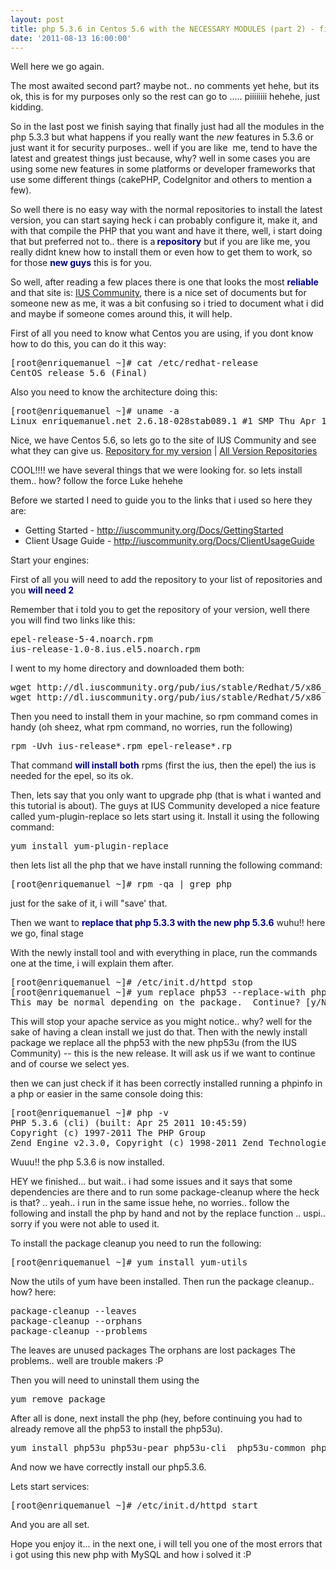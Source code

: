 ```yaml
---
layout: post
title: php 5.3.6 in Centos 5.6 with the NECESSARY MODULES (part 2) - final
date: '2011-08-13 16:00:00'
---
```


Well here we go again.

The most awaited second part? maybe not.. no comments yet hehe, but its ok, this is for my purposes only so the rest can go to ..... piiiiiiii hehehe, just kidding.

So in the last post we finish saying that finally just had all the modules in the php 5.3.3 but what happens if you really want the *new* features in 5.3.6 or just want it for security purposes.. well if you are like  me, tend to have the latest and greatest things just because, why? well in some cases you are using some new features in some platforms or developer frameworks that use some different things (cakePHP, CodeIgnitor and others to mention a few).<!--more-->

So well there is no easy way with the normal repositories to install the latest version, you can start saying heck i can probably configure it, make it, and with that compile the PHP that you want and have it there, well, i start doing that but preferred not to.. there is a<strong> <span style="color: #000080;">repository</span></strong> but if you are like me, you really didnt knew how to install them or even how to get them to work, so for those <strong><span style="color: #000080;">new guys</span></strong> this is for you.

So well, after reading a few places there is one that looks the most <strong><span style="color: #000080;">reliable</span></strong> and that site is: <a title="IUS Community" href="http://iuscommunity.org/" target="_blank">IUS Community</a>, there is a nice set of documents but for someone new as me, it was a bit confusing so i tried to document what i did and maybe if someone comes around this, it will help.

First of all you need to know what Centos you are using, if you dont know how to do this, you can do it this way:
<pre class="brush: bash; gutter: true">[root@enriquemanuel ~]# cat /etc/redhat-release
CentOS release 5.6 (Final)</pre>
Also you need to know the architecture doing this:
<pre class="brush: bash; gutter: true">[root@enriquemanuel ~]# uname -a
Linux enriquemanuel.net 2.6.18-028stab089.1 #1 SMP Thu Apr 14 13:46:04 MSD 2011 x86_64 x86_64 x86_64 GNU/Linux</pre>
Nice, we have Centos 5.6, so lets go to the site of IUS Community and see what they can give us. <a title="Centos 5.6 x86 Repository" href="http://dl.iuscommunity.org/pub/ius/stable/Redhat/5/x86_64/repoview/" target="_blank">Repository for my version</a> | <a title="All Repositories" href="http://iuscommunity.org/Repos" target="_blank">All Version Repositories</a>

COOL!!!! we have several things that we were looking for. so lets install them.. how? follow the force Luke hehehe

Before we started I need to guide you to the links that i used so here they are:
<ul>
	<li>Getting Started - <a title="Getting Started" href="http://iuscommunity.org/Docs/GettingStarted" target="_blank">http://iuscommunity.org/Docs/GettingStarted</a></li>
	<li>Client Usage Guide - <a title="Client Usage Guide" href="http://iuscommunity.org/Docs/ClientUsageGuide" target="_blank">http://iuscommunity.org/Docs/ClientUsageGuide</a></li>
</ul>
Start your engines:

First of all you will need to add the repository to your list of repositories and you <strong><span style="color: #000080;">will need 2</span></strong>

Remember that i told you to get the repository of your version, well there you will find two links like this:
<pre class="brush: bash; gutter: true">epel-release-5-4.noarch.rpm
ius-release-1.0-8.ius.el5.noarch.rpm</pre>
I went to my home directory and downloaded them both:
<pre class="brush: bash; gutter: true">wget http://dl.iuscommunity.org/pub/ius/stable/Redhat/5/x86_64/epel-release-5-4.noarch.rpm
wget http://dl.iuscommunity.org/pub/ius/stable/Redhat/5/x86_64/ius-release-1.0-8.ius.el5.noarch.rpm</pre>
Then you need to install them in your machine, so rpm command comes in handy (oh sheez, what rpm command, no worries, run the following)
<pre class="brush: bash; gutter: true">rpm -Uvh ius-release*.rpm epel-release*.rp</pre>
That command <strong><span style="color: #000080;">will install both</span></strong> rpms (first the ius, then the epel) the ius is needed for the epel, so its ok.

Then, lets say that you only want to upgrade php (that is what i wanted and this tutorial is about). The guys at IUS Community developed a nice feature called yum-plugin-replace so lets start using it. Install it using the following command:
<pre class="brush: bash; gutter: true">yum install yum-plugin-replace</pre>
then lets list all the php that we have install running the following command:
<pre class="brush: bash; gutter: true">[root@enriquemanuel ~]# rpm -qa | grep php</pre>
just for the sake of it, i will "save' that.

Then we want to <strong><span style="color: #000080;">replace that php 5.3.3 with the new php 5.3.6</span></strong> wuhu!! here we go, final stage

With the newly install tool and with everything in place, run the commands one at the time, i will explain them after.
<pre class="brush: bash; gutter: true">[root@enriquemanuel ~]# /etc/init.d/httpd stop
[root@enriquemanuel ~]# yum replace php53 --replace-with php53u
This may be normal depending on the package.  Continue? [y/N] y</pre>
This will stop your apache service as you might notice.. why? well for the sake of having a clean install we just do that. Then with the newly install package we replace all the php53 with the new php53u (from the IUS Community) -- this is the new release.
It will ask us if we want to continue and of course we select yes.

then we can just check if it has been correctly installed running a phpinfo in a php or easier in the same console doing this:
<pre class="brush: bash; gutter: true">[root@enriquemanuel ~]# php -v
PHP 5.3.6 (cli) (built: Apr 25 2011 10:45:59)
Copyright (c) 1997-2011 The PHP Group
Zend Engine v2.3.0, Copyright (c) 1998-2011 Zend Technologies</pre>
Wuuu!! the php 5.3.6 is now installed.

HEY we finished... but wait.. i had some issues and it says that some dependencies are there and to run some package-cleanup where the heck is that? .. yeah.. i run in the same issue hehe, no worries.. follow the following and install the php by hand and not by the replace function .. uspi.. sorry if you were not able to used it.

To install the package cleanup you need to run the following:
<pre class="brush: bash; gutter: true">[root@enriquemanuel ~]# yum install yum-utils</pre>
Now the utils of yum have been installed. Then run the package cleanup.. how? here:
<pre class="brush: bash; gutter: true">package-cleanup --leaves
package-cleanup --orphans
package-cleanup --problems</pre>
The leaves are unused packages
The orphans are lost packages
The problems.. well are trouble makers :P

Then you will need to uninstall them using the
<pre class="brush: bash; gutter: true">yum remove package</pre>
After all is done, next install the php (hey, before continuing you had to already remove all the php53 to install the php53u).
<pre class="brush: bash; gutter: true">yum install php53u php53u-pear php53u-cli  php53u-common php53u-dba php53u-debuginfo php53u-devel php53u-gd php53u-intl php53u-mcrypt php53u-mbstring php53u-mysql php53u-odbc php53u-pdo php53u-soap php53u-xml php53u-xmlrpc</pre>
And now we have correctly install our php5.3.6.

Lets start services:
<pre class="brush: bash; gutter: true">[root@enriquemanuel ~]# /etc/init.d/httpd start</pre>
And you are all set.

Hope you enjoy it... in the next one, i will tell you one of the most errors that i got using this new php with MySQL and how i solved it :P
